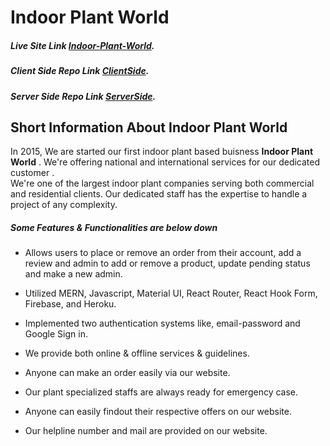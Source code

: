 # Indoor Plant World

##### Live Site Link [Indoor-Plant-World](https://indoor-plant-world.web.app/).
##### Client Side Repo Link [ClientSide](https://github.com/sanjimo/Indoor-Plant-World).
##### Server Side Repo Link [ServerSide](https://github.com/sanjimo/Indoor-Plant-World-Server-Side).


## Short Information About **Indoor Plant World**

In 2015, We are started our first indoor plant based buisness **Indoor Plant World** . We're offering national and international services for our dedicated customer .<br/>
                   We're one of the largest indoor plant companies serving both commercial and residential clients. Our dedicated staff has the expertise to handle a project of any complexity.


##### Some Features & Functionalities are below down

- Allows users to place or remove an order from their account, add a review and admin to add or remove a product, update pending status and make a new admin.

- Utilized MERN, Javascript, Material UI, React Router, React Hook Form, Firebase, and Heroku.

- Implemented two authentication systems like, email-password and Google Sign in.

- We provide both online & offline services & guidelines.

- Anyone can make an order easily via our website.

- Our plant specialized staffs are always ready for emergency case.

- Anyone can easily findout their respective offers on our website.

- Our helpline number and mail are provided on our website.
